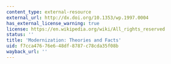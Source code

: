 ```yaml
---
content_type: external-resource
external_url: http://dx.doi.org/10.1353/wp.1997.0004
has_external_license_warning: true
license: https://en.wikipedia.org/wiki/All_rights_reserved
status: ''
title: 'Modernization: Theories and Facts'
uid: f7cca476-76e6-48df-8787-c78cda35f08b
wayback_url: ''
---
```

